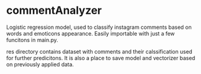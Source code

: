 # commentAnalyzer

Logistic regression model, used to classify instagram comments based on words and emoticons appearance.
Easily importable with just a few funcitons in main.py.

res directory contains dataset with comments and their calssification used for further predicitons.
It is also a place to save model and vectorizer based on previously applied data.
